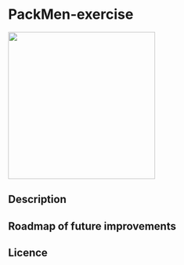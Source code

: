 # PackMen-exercise
<img src= "packmen.jpg" width="300" />

## Description

## Roadmap of future improvements

## Licence

